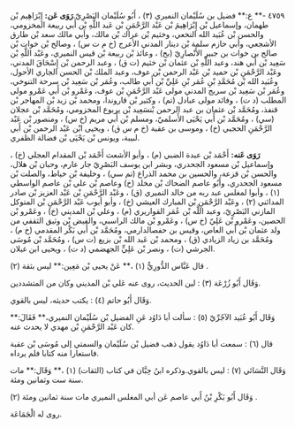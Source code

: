 ٤٧٥٩ -** ع:** فضيل بن سُلَيْمان النميري (٣) ، أَبُو سُلَيْمان البَصْرِيّ.**رَوَى عَن:** إِبْرَاهِيم بْن طهمان، وإسماعيل بْن إِبْرَاهِيمَ بْن عَبْد الرَّحْمَنِ بْن عَبد اللَّهِ بْن أَبي ربيعة المخزومي، والحسن بْن عُبَيد الله النخعي، وخثيم بْن عراك بْن مالك، وأبي مالك سعد بْن طارق الأشجعي، وأبي حازم سلمة بْن دينار المدني الأعرج (خ م ت س) ، وصالح بْن خوات بْن صالح بن خوات بن جبير الأَنْصارِيّ (بخ) ، وعائذ بْن ربيعة بْن قيس النميري، وعَبْد اللَّهِ بْن سَعِيد بْن أَبي هند، وعبد اللَّهِ بْن عثمان بْن خثيم (ت ق) ، وعبد الرحمن بْن إِسْحَاقَ المدني، وعَبْد الرَّحْمَنِ بْن حميد بْن عَبْد الرحمن بْن عوف، وعبد الملك بْن الحسن الجاري الأحول، وعُبَيد الله بْن مُحَمَّدِ بْنِ عُمَر بْنِ عَلِيِّ بْن أَبي طالب، وعُمَر بْن سَعِيد بْن سرحة التنوخي، وعُمَر بْن سَعِيد بْن سريج المدني مولى عَبْد الرَّحْمَنِ بْن عوف، وعَمْرو بْن أَبي عَمْرو مولى المطلب (د ت) ، وفائد مولى عبادل (تم) ، وكثير بْن قاروندا، ومحمد بْن زيد بْن المهاجر بْن قنفذ، ومُحَمَّد بْن عثمان بن عبد الرحمن بْنسَعِيد بْن يربوع المخزومي، ومُحَمَّد بْن عجلان (سي) ، ومُحَمَّد بْن أَبي يَحْيَى الأَسلميّ، ومسلم بْن أَبي مريم (خ س) ، ومنصور بْن عَبْد الرَّحْمَنِ الحجبي (خ) ، وموسى بن عقبة (خ م س ق) ، ويحيى ابْن عَبْد الرحمن بْن أَبي لبيبة، ويونس بْن يَحْيَى بْن فضالة الظفري.

**رَوَى عَنه:** أَحْمَد بْن عبدة الضبي (م) ، وأبو الأشعث أَحْمَد بْن المقدام العجلي (خ) ، وإسماعيل بْن مسعود الجحدري، وبشر ابن يوسف البَصْرِيّ جار عارم، وحبان بْن هلال، والحسن بْن قزعة، والحسين بن محمد الذراع (تم سي) ، وخليفة بْن خياط، والصلت بْن مسعود الجحدري، وأَبُو عاصم الضحاك بْن مخلد (خ) وعاصم بْن علي بْن عاصم الواسطي (١) ، وأبوا لمغلس عبد ربه من خالد النميري (ق) ، وعَبْد الرَّحْمَنِ بْن عَبْد العزيز بْن صادر المدائني (٢) ، وعَبْد الرَّحْمَنِ بْن المبارك العيشي (خ) ، وأبو أيوب عَبْد الرَّحْمَنِ بْن المتوكل المازني البَصْرِيّ، وعبد اللَّه بْن عُمَر القواريري (م) ، وعلي بْن المديني (خ) ، وعَمْرو بْن الحصين، وعَمْرو بْن عَلِيّ (خ س) ، وعَمْرو بْن مالك الراسبي، والفيض بْن وثيق الثقفي من ولد عثمان بْن أَبي العاص، وقيس بن حفصالدارمي، ومُحَمَّد بْن أَبي بَكْر المقدمي (خ م) ، ومُحَمَّد بن زياد الزيادي (ق) ، ومحمد بْن عَبد الله بْن بزيع (ت س) ، ومُحَمَّد بْن مُوسَى الجرشي (ت) ، ونصر بْن عَلِيٍّ الجهضمي (د ت) ، ويحيى ابن غيلان.

قال عَبَّاس الدُّورِيُّ (١) ،** عَنْ يحيى بْن مَعِين:** ليس بثقة (٢) .

وَقَال أَبُو زُرْعَة (٣) : لين الحديث، روى عنه عَلي بْن المديني وكان من المتشددين.

وَقَال أَبُو حاتم (٤) : يكتب حديثه، ليس بالقوي.

وَقَال أَبُو عُبَيد الآجُرِّيّ (٥) : سألت أبا دَاوُد عَنِ الفضيل بْن سُلَيْمان النميري،** فَقَالَ:** كان عَبْد الرَّحْمَنِ بْن مهدي لا يحدث عنه.

قال (٦) : سمعت أبا دَاوُد يقول ذهب فضيل بْن سُلَيْمان والسمتي إلى مُوسَى بْن عقبة فاستعارا منه كتابا فلم يرداه.

وَقَال النَّسَائي (٧) : ليس بالقوي.وذكره ابنُ حِبَّان في كتاب (الثقات) (١) ،** وَقَال:** مات سنة ست وثمانين ومئة.

وَقَال أَبُو بَكْرِ بْنُ أَبي عاصم عَن أبي المغلس النميري مات سنة ثمانين ومئة (٢) .

روى له الْجَمَاعَة.